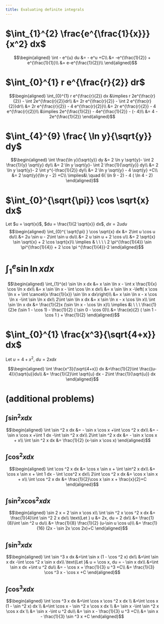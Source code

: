 ```yaml
---
title: Evaluating definite integrals
---
```


# $\int_{1}^{2} \frac{e^{\frac{1}{x}}}{x^2} dx$

$$\begin{aligned}
  \int - e^{u} du &= - e^u +C\\
  &= -e^{\frac{1}{2}} + e^{\frac{1}{1}}\\
  &= e-e^{\frac{1}{2}}\\
  \end{aligned}$$

# $\int_{0}^{1} r e^{\frac{r}{2}} dr$

$$\begin{aligned}
  \int_{0}^{1} r e^{\frac{r}{2}} dx &\implies r 2e^{\frac{r}{2}} - \int 2e^{\frac{r}{2}}dr\\
  &=  2r e^{\frac{r}{2}} - \int 2 e^{\frac{r}{2}}dr\\
  &=  2r e^{\frac{r}{2}} - 4 e^{\frac{r}{2}}\\
  &= 2r e^{\frac{r}{2}} - 4 e^{\frac{r}{2}}\\
  &\implies 2e^{\frac{1}{2}} - 4e^{\frac{1}{2}} - (- 4)\\
  &= 4 - 2e^{\frac{1}{2}}
  \end{aligned}$$

# $\int_{4}^{9} \frac{ \ln  y}{\sqrt{y}} dy$

$$\begin{aligned}
  \int \frac{\ln y}{\sqrt{y}} dy &= 2 \ln y \sqrt{y}- \int 2 \frac{1}{y} \sqrt{y} dy\\
  &=  2 \ln y \sqrt{y}- \int 2 \frac{1}{\sqrt{y}} dy\\
  &=  2 \ln y \sqrt{y}- 2 \int y^{-\frac{1}{2}} dy\\
  &=  2 \ln  y \sqrt{y} - 4 \sqrt{y} +C\\
  &=  2 \sqrt{y}(\ln  y - 2) +C\\
  \implies&\ \quad 6( \ln  9 - 2) - 4 ( \ln 4 - 2)
  \end{aligned}$$

# $\int_{0}^{\sqrt{\pi}} \cos \sqrt{x} dx$

Let $u = \sqrt{x}$, $du = \frac{1}{2 \sqrt{x}} dx$, $dx = 2 u du$
$$\begin{aligned}
  \int_{0}^{ \sqrt{\pi} } \cos \sqrt{x} dx &= 2\int u \cos u  du\\
  &= 2u \sin  u - 2\int \sin u du\\
  &= 2 u \sin  u + 2 \cos  u\\
  &= 2 \sqrt{x} \sin  \sqrt{x} + 2 \cos  \sqrt{x}\\
  \implies  & \ \ \ \ 2 \pi^{\frac{1}{4}} \sin \pi^{\frac{1}{4}} + 2 \cos \pi ^{\frac{1}{4}}-2
  \end{aligned}$$

# $\int_{1}^{e} \sin  \ln  x dx$

$$\begin{aligned}
  \int_{1}^{e} \sin  \ln  x dx &= x \sin  \ln  x - \int x \frac{1}{x} \cos \ln x dx\\
  &= x \sin  \ln  x - \int \cos \ln  x dx\\
  &= x \sin  \ln  x -\left( x \cos  \ln  x + \int \cancel{x \frac{1}{x}} \sin  \ln  x dx\right)\\
  &= x \sin  \ln  x - x \cos  \ln  x -\int \sin \ln x dx\\
  2\int \sin  \ln  x dx  &= x \sin  \ln  x - x \cos  \ln  x\\
 \int \sin  \ln  x dx &= \frac{1}{2}x (\sin  \ln  x - \cos  \ln  x)\\
 \implies &\ \ \ \ \frac{1}{2}e (\sin 1 - \cos  1) - \frac{1}{2} ( \sin  0 - \cos  0)\\
 &= \frac{e}{2} ( \sin  1 - \cos  1 ) + \frac{1}{2}
  \end{aligned}$$

# $\int_{0}^{1} \frac{x^3}{\sqrt{4+x}} dx$

Let $u = 4 + x^2$, $du = 2xdx$

$$\begin{aligned}
  \int \frac{x^3}{\sqrt{4+x}} dx &=\frac{1}{2}\int  \frac{(u-4)}{\sqrt{u}}du\\
  &= \frac{1}{2}\int \sqrt{u} dx - 2\int \frac{1}{\sqrt{u}} dx
  \end{aligned}$$

# (additional problems)

## $\int \sin^2 x dx$

$$\begin{aligned}
   \int \sin  ^2 x dx &= - \sin  x \cos  x +\int \cos  ^2 x dx\\
   &= - \sin  x \cos  x +\int 1 dx -\int  \sin  ^2 x dx\\
   2\int \sin ^2 x dx &= - \sin  x \cos  x + x\\
   \int \sin ^2 x dx  &= \frac{1}{2} (x-\sin  x \cos  x)
   \end{aligned}$$

## $\int \cos^2 x  dx$

$$\begin{aligned}
   \int \cos  ^2 x dx &= \cos  x \sin  x + \int \sin^2 x dx\\
   &= \cos x \sin  x + \int 1 dx - \int \cos^2 x dx\\
   2\int \cos  ^2 x dx &= \cos  x \sin  x + x\\
   \int \cos  ^2 x dx &= \frac{1}{2}\cos  x \sin  x + \frac{x}{2}+C
   \end{aligned}$$

## $\int \sin^2 x\cos^2 x dx$

$$\begin{aligned}
   \sin  2 x = 2 \sin  x \cos  x\\
   \int \sin  ^2 x \cos  ^2 x dx &= \frac{1}{4}\int \sin  ^2 2 x dx\\
   \text{Let } u &= 2x, du = 2 dx\\
   &= \frac{1}{8}\int \sin  ^2 u du\\
   &= \frac{1}{8} \frac{1}{2}  (u-\sin  u \cos  u)\\
   &= \frac{1}{16} (2x - \sin  2x \cos  2x)+C
   \end{aligned}$$

## $\int \sin^3 x dx$

$$\begin{aligned}
   \int \sin  ^3 x  dx &=\int \sin  x (1 - \cos  ^2 x) dx\\
   &=\int \sin  x dx  -\int \cos ^2 x \sin  x dx\\
   \text{Let }& u = \cos  x, du = - \sin  x dx\\
   &=\int \sin  x dx  +\int u ^2 du\\
   &= - \cos  x + \frac{1}{3} u ^3 +C\\
   &= \frac{1}{3} \cos  ^3 x - \cos  x +C
   \end{aligned}$$

## $\int \cos ^3 x dx$

$$\begin{aligned}
   \int \cos  ^3 x dx  &=\int \cos x \cos  ^2 x dx \\
   &=\int \cos  x (1 - \sin  ^2 x) dx \\
   &=\int \cos  x - \sin  ^2 x \cos  x dx \\
   &= \sin  x -\int \sin  ^2 x \cos  x dx \\
   &= \sin  x -\int u ^2 du\\
   &= \sin  x - \frac{1}{3} u ^3 +C\\
   &= \sin  x - \frac{1}{3} \sin  ^3 x +C
   \end{aligned}$$
